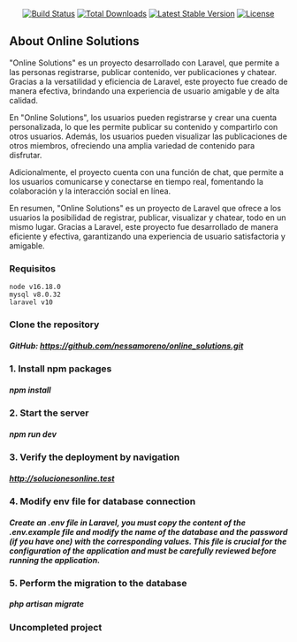 
<p align="center">
<a href="https://github.com/laravel/framework/actions"><img src="https://github.com/laravel/framework/workflows/tests/badge.svg" alt="Build Status"></a>
<a href="https://packagist.org/packages/laravel/framework"><img src="https://img.shields.io/packagist/dt/laravel/framework" alt="Total Downloads"></a>
<a href="https://packagist.org/packages/laravel/framework"><img src="https://img.shields.io/packagist/v/laravel/framework" alt="Latest Stable Version"></a>
<a href="https://packagist.org/packages/laravel/framework"><img src="https://img.shields.io/packagist/l/laravel/framework" alt="License"></a>
</p>

## About Online Solutions
"Online Solutions" es un proyecto desarrollado con Laravel, que permite a las personas registrarse, publicar contenido, ver publicaciones y chatear. Gracias a la versatilidad y eficiencia de Laravel, este proyecto fue creado de manera efectiva, brindando una experiencia de usuario amigable y de alta calidad.

En "Online Solutions", los usuarios pueden registrarse y crear una cuenta personalizada, lo que les permite publicar su contenido 
y compartirlo con otros usuarios. Además, los usuarios pueden visualizar las publicaciones de otros miembros, ofreciendo 
una amplia variedad de contenido para disfrutar.

Adicionalmente, el proyecto cuenta con una función de chat, que permite a los usuarios comunicarse y conectarse en tiempo real, fomentando la colaboración y la interacción social en línea.

En resumen, "Online Solutions" es un proyecto de Laravel que ofrece a los usuarios la posibilidad de registrar, publicar, visualizar y chatear, todo en un mismo lugar. Gracias a Laravel, este proyecto fue desarrollado de manera eficiente y efectiva, garantizando una experiencia de usuario satisfactoria y amigable.

### Requisitos
    node v16.18.0
    mysql v8.0.32
    laravel v10

### Clone the repository
##### GitHub: https://github.com/nessamoreno/online_solutions.git


### 1. **Install npm packages**
##### npm install

### 2. **Start the server**
##### npm run dev

### 3. **Verify the deployment by navigation**
##### http://solucionesonline.test

### 4. **Modify env file for database connection**
##### Create an ***.env*** file in Laravel, you must copy the content of the ***.env.example*** file and modify the name of the database and the password (if you have one) with the corresponding values. This file is crucial for the configuration of the application and must be carefully reviewed before running the application.

### 5. **Perform the migration to the database**
##### php artisan migrate

### Uncompleted project